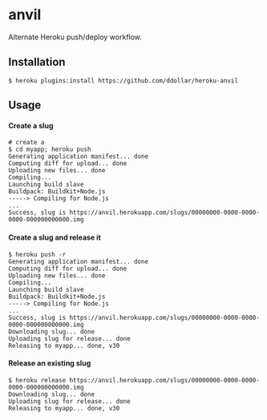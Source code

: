 # anvil

Alternate Heroku push/deploy workflow.

## Installation

    $ heroku plugins:install https://github.com/ddollar/heroku-anvil

## Usage

#### Create a slug

	# create a
	$ cd myapp; heroku push
	Generating application manifest... done
	Computing diff for upload... done
	Uploading new files... done
	Compiling...
	Launching build slave
	Buildpack: Buildkit+Node.js
	-----> Compiling for Node.js
	...
	Success, slug is https://anvil.herokuapp.com/slugs/00000000-0000-0000-0000-000000000000.img

#### Create a slug and release it

	$ heroku push -r
	Generating application manifest... done
	Computing diff for upload... done
	Uploading new files... done
	Compiling...
	Launching build slave
	Buildpack: Buildkit+Node.js
	-----> Compiling for Node.js
	...
	Success, slug is https://anvil.herokuapp.com/slugs/00000000-0000-0000-0000-000000000000.img
	Downloading slug... done
	Uploading slug for release... done
	Releasing to myapp... done, v30

#### Release an existing slug

	$ heroku release https://anvil.herokuapp.com/slugs/00000000-0000-0000-0000-000000000000.img
	Downloading slug... done
	Uploading slug for release... done
	Releasing to myapp... done, v30
